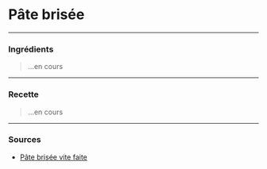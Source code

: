 # Pâte brisée

---

### Ingrédients

> ...en cours

---

### Recette

> ...en cours

---

### Sources

* [Pâte brisée vite faite](https://www.marmiton.org/recettes/recette_pate-brisee-vite-faite_31639.aspx)
